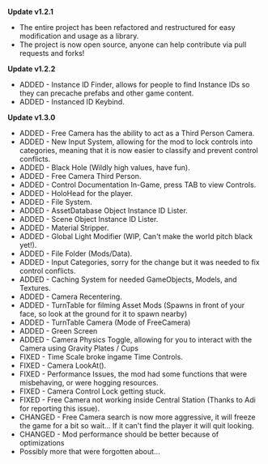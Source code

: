 **Update v1.2.1**
* The entire project has been refactored and restructured for easy modification and usage as a library.  
* The project is now open source, anyone can help contribute via pull requests and forks!  

**Update v1.2.2**
* ADDED - Instance ID Finder, allows for people to find Instance IDs so they can precache prefabs and other game content.
* ADDED - Instanced ID Keybind.

**Update v1.3.0**
* ADDED - Free Camera has the ability to act as a Third Person Camera.
* ADDED - New Input System, allowing for the mod to lock controls into categories, meaning that it is now easier to classify and 
prevent control conflicts.
* ADDED - Black Hole (Wildly high values, have fun).
* ADDED - Free Camera Third Person.
* ADDED - Control Documentation In-Game, press TAB to view Controls.
* ADDED - HoloHead for the player.
* ADDED - File System.
* ADDED - AssetDatabase Object Instance ID Lister.
* ADDED - Scene Object Instance ID Lister.
* ADDED - Material Stripper.
* ADDED - Global Light Modifier (WIP, Can't make the world pitch black yet!).
* ADDED - File Folder (Mods/Data).
* ADDED - Input Categories, sorry for the change but it was needed to fix control conflicts.
* ADDED - Caching System for needed GameObjects, Models, and Textures.
* ADDED - Camera Recentering.
* ADDED - TurnTable for filming Asset Mods (Spawns in front of your face, so look at the ground for it to spawn nearby)
* ADDED - TurnTable Camera (Mode of FreeCamera)
* ADDED - Green Screen
* ADDED - Camera Physics Toggle, allowing for you to interact with the Camera using Gravity Plates / Cups
* FIXED - Time Scale broke ingame Time Controls.
* FIXED - Camera LookAt().
* FIXED - Performance Issues, the mod had some functions that were misbehaving, or were hogging resources.
* FIXED - Camera Control Lock getting stuck.
* FIXED - Free Camera not working inside Central Station (Thanks to Adi for reporting this issue).
* CHANGED - Free Camera search is now more aggressive, it will freeze the game for a bit so wait... If it can't find the player it will quit looking.
* CHANGED - Mod performance should be better because of optimizations
* Possibly more that were forgotten about...
